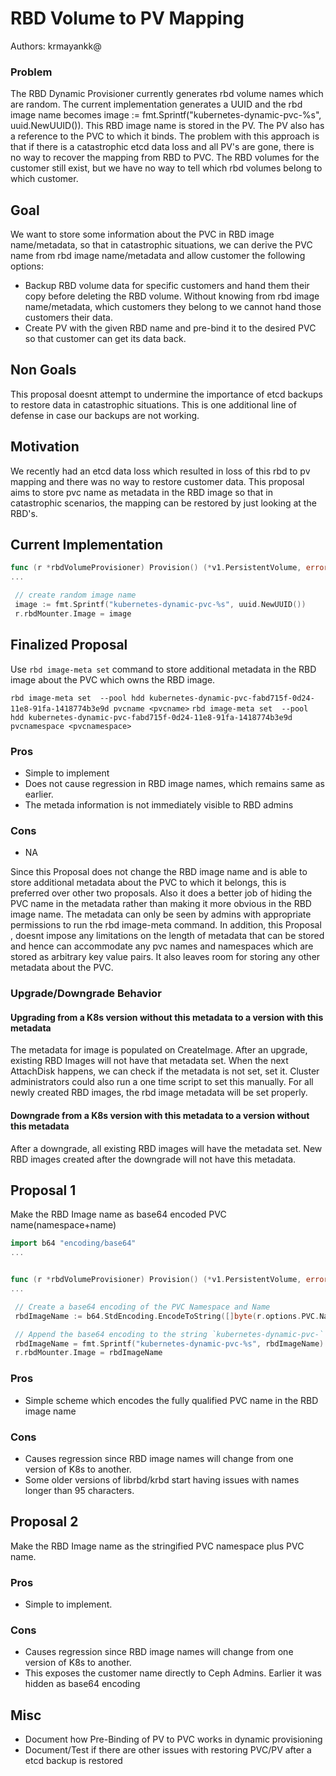 # RBD Volume to PV Mapping 

Authors: krmayankk@

### Problem

The RBD Dynamic Provisioner currently generates rbd volume names which are random. 
The current implementation generates a UUID and the rbd image name becomes 
image := fmt.Sprintf("kubernetes-dynamic-pvc-%s", uuid.NewUUID()). This RBD image 
name is stored in the PV. The PV also has a reference to the PVC to which it binds. 
The problem with this approach is that if there is a catastrophic etcd data loss 
and all PV's are gone, there is no way to recover the mapping from RBD to PVC. The
RBD volumes for the customer still exist, but we have no way to tell which rbd 
volumes belong to which customer.

## Goal
We want to store some information about the PVC in RBD image name/metadata, so that 
in catastrophic situations, we can derive the PVC name from rbd image name/metadata
and allow customer the following options:
- Backup RBD volume data for specific customers and hand them their copy before deleting 
  the RBD volume. Without knowing from rbd image name/metadata, which customers they 
  belong to we cannot hand those customers their data.
- Create PV with the given RBD name and pre-bind it to the desired PVC so that customer
  can get its data back.

## Non Goals
This proposal doesnt attempt to undermine the importance of etcd backups to restore
data in catastrophic situations. This is one additional line of defense in case our
backups are not working.

## Motivation

We recently had an etcd data loss which resulted in loss of this rbd to pv mapping 
and there was no way to restore customer data. This proposal aims to store pvc name 
as metadata in the RBD image so that in catastrophic scenarios, the mapping can be 
restored by just looking at the RBD's.

## Current Implementation

```go
func (r *rbdVolumeProvisioner) Provision() (*v1.PersistentVolume, error) {
...

 // create random image name
 image := fmt.Sprintf("kubernetes-dynamic-pvc-%s", uuid.NewUUID())
 r.rbdMounter.Image = image
```
## Finalized Proposal
Use `rbd image-meta set` command to store additional metadata in the RBD image about the PVC which owns
the RBD image. 

`rbd image-meta set  --pool hdd kubernetes-dynamic-pvc-fabd715f-0d24-11e8-91fa-1418774b3e9d pvcname <pvcname>`
`rbd image-meta set  --pool hdd kubernetes-dynamic-pvc-fabd715f-0d24-11e8-91fa-1418774b3e9d pvcnamespace <pvcnamespace>`

### Pros
- Simple to implement
- Does not cause regression in RBD image names, which remains same as earlier.
- The metada information is not immediately visible to RBD admins

### Cons
- NA

Since this Proposal does not change the RBD image name and is able to store additional metadata about 
the PVC to which it belongs, this is preferred over other two proposals. Also it does a better job 
of hiding the PVC name in the metadata rather than making it more obvious in the RBD image name. The
metadata can only be seen by admins with appropriate permissions to run the rbd image-meta command. In
addition, this Proposal , doesnt impose any limitations on the length of metadata that can be stored 
and hence can accommodate any pvc names and namespaces which are stored as arbitrary key value pairs.
It also leaves room for storing any other metadata about the PVC.


### Upgrade/Downgrade Behavior

#### Upgrading from a K8s version without this metadata to a version with this metadata
The metadata for image is populated on CreateImage. After an upgrade, existing RBD Images will not have that
metadata set. When the next AttachDisk happens, we can check if the metadata is not set, set it. Cluster
administrators could also run a one time script to set this manually. For all newly created RBD images,
the rbd image metadata will be set properly.

#### Downgrade from a K8s version with this metadata to a version without this metadata
After a downgrade, all existing RBD images will have the metadata set. New RBD images created after the 
downgrade will not have this metadata. 

## Proposal 1

Make the RBD Image name as base64 encoded PVC name(namespace+name)

```go
import b64 "encoding/base64"
...


func (r *rbdVolumeProvisioner) Provision() (*v1.PersistentVolume, error) {
...

 // Create a base64 encoding of the PVC Namespace and Name
 rbdImageName := b64.StdEncoding.EncodeToString([]byte(r.options.PVC.Name+"/"+r.options.PVC.Namespace))

 // Append the base64 encoding to the string `kubernetes-dynamic-pvc-`
 rbdImageName = fmt.Sprintf("kubernetes-dynamic-pvc-%s", rbdImageName)
 r.rbdMounter.Image = rbdImageName

```

### Pros
- Simple scheme which encodes the fully qualified PVC name in the RBD image name

### Cons
- Causes regression since RBD image names will change from one version of K8s to another.
- Some older versions of librbd/krbd start having issues with names longer than 95 characters.


## Proposal 2 

Make the RBD Image name as the stringified PVC namespace plus PVC name.

### Pros
- Simple to implement. 

### Cons
- Causes regression since RBD image names will change from one version of K8s to another.
- This exposes the customer name directly to Ceph Admins. Earlier it was hidden as base64 encoding


## Misc
- Document how Pre-Binding of PV to PVC works in dynamic provisioning 
- Document/Test if there are other issues with restoring PVC/PV after a 
  etcd backup is restored
